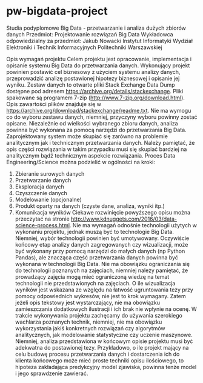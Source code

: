 # pw-bigdata-project

Studia podyplomowe
Big Data - przetwarzanie i analiza dużych zbiorów danych
Przedmiot: Projektowanie rozwiązań Big Data
Wykładowca odpowiedzialny za przedmiot: Jakub Nowacki
Instytut Informatyki
Wydział Elektroniki i Technik Informacyjnych Politechniki Warszawskiej

Opis wymagań projektu
Celem projektu jest opracowanie, implementacja i opisanie systemu Big Data do
przetwarzania danych. Wykonujący projekt powinien postawić cel biznesowy z użyciem
systemu analizy danych, przeprowadzić analizę postawionej hipotezy biznesowej i opisanie
jej wyniku.
Zestaw danych to otwarte pliki Stack Exchange Data Dump dostępne pod adresem
https://archive.org/details/stackexchange. Pliki spakowane są programem 7-zip
(http://www.7-zip.org/download.html). Opis zawartości plików znajduje się w
https://archive.org/download/stackexchange/readme.txt. Nie ma wymogu co do wyboru
zestawu danych, niemniej, przyczyny wyboru powinny zostać opisane. Niezależnie od
wielkości wybranego zbioru danych, analiza powinna być wykonana za pomocą narzędzi do
przetwarzania Big Data.
Zaprojektowany system może skupiać się zarówno na problemie analitycznym jak i
technicznym przetwarzania danych. Należy pamiętać, że opis części rozwiązania w takim
przypadku musi się skupiać bardziej na analitycznym bądź technicznym aspekcie
rozwiązania.
Proces Data Engineering/Science można podzielić w ogólności na kroki:
1. Zbieranie surowych danych
2. Przetwarzanie danych
3. Eksploracja danych
4. Czyszczenie danych
5. Modelowanie (opcjonalne)
6. Produkt oparty na danych (czyste dane, analiza, wyniki itp.)
7. Komunikacja wyników
Ciekawe rozwinięcie powyższego opisu można przeczytać na stronie
http://www.kdnuggets.com/2016/03/data-science-process.html.
Nie ma wymagań odnośnie technologii użytych w wykonaniu projektu, jednak muszą być to
technologie Big Data. Niemniej, wybór technologii powinien być umotywowany. Oczywiście
końcowy etap analizy danych zagregowanych czy wizualizacji, może być wykonany przy
pomocą narzędzi do małych danych (np Python Pandas), ale znacząca część przetwarzania
danych powinna być wykonana w technologii Big Data. Nie ma obowiązku ograniczania się
do technologii poznanych na zajęciach, niemniej należy pamiętać, że prowadzący zajęcia
mogą mieć ograniczoną wiedzę na temat technologii nie przedstawionych na zajęciach.
O ile wizualizacja wyników jest wskazana ze względu na łatwość ugruntowania tezy przy
pomocy odpowiednich wykresów, nie jest to krok wymagany. Zatem jeżeli opis tekstowy jest
wystarczający, nie ma obowiązku zamieszczania dodatkowych ilustracji i ich brak nie
wpłynie na ocenę.
W trakcie wykonywania projektu zachęcamy do używania szerokiego wachlarza poznanych
technik, niemniej, nie ma obowiązku wykorzystania jakiś konkretnych rozwiązań czy
algorytmów analitycznych, jak modelowanie statystyczne czy uczenie maszynowe. Niemniej,
analiza przedstawiona w końcowym opisie projektu musi być adekwatna do postawionej
tezy. Przykładowo, o ile projekt mający na celu budowę procesu przetwarzania danych i
dostarczenia ich do klienta końcowego może mieć proste techniki opisu ilościowego, to
hipoteza zakładająca predykcyjny model zjawiska, powinna tenże model i jego sprawdzenie
zawierać.
